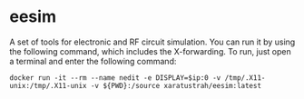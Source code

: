 # eesim

A set of tools for electronic and RF circuit simulation. You can run it by using the following command, which includes the X-forwarding. To run, just open a terminal and enter the following command:

    docker run -it --rm --name nedit -e DISPLAY=$ip:0 -v /tmp/.X11-unix:/tmp/.X11-unix -v ${PWD}:/source xaratustrah/eesim:latest
